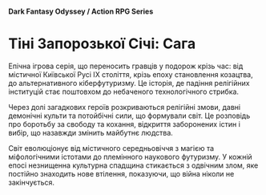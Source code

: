 #### Dark Fantasy Odyssey / Action RPG Series

# Тіні Запорозької Січі: Сага

Епічна ігрова серія, що переносить гравців у подорож крізь час: від містичної Київської Русі IX століття, крізь епоху становлення козацтва, до альтернативного кіберфутуризму. Це історія, де падіння релігійних інституцій стає поштовхом до небаченого технологічного стрибка.

Через долі загадкових героїв розкриваються релігійні змови, давні демонічні культи та потойбічні сили, що формували світ. Це розповідь про боротьбу за свободу та кохання, відкриття заборонених істин і вибір, що назавжди змінить майбутнє людства.

Світ еволюціонує від містичного середньовіччя з магією та міфологічними істотами до племінного наукового футуризму. У кожній епосі незнищенна культурна спадщина стикається з одвічним злом, яке постійно знаходить нове втілення, показуючи, що війна ніколи не закінчується.